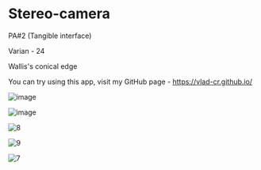 # Stereo-camera
PA#2 (Tangible interface)

Varian - 24

Wallis's conical edge

You can try using this app, visit my GitHub page - https://vlad-cr.github.io/

![image](https://user-images.githubusercontent.com/69111575/198850910-d9a623cf-dea0-44f1-bc25-4f3a79698445.png)

![image](https://user-images.githubusercontent.com/69111575/198850970-b206ad3f-b58b-419e-88d3-e443b43e8631.png)

![8](https://github.com/Vlad-Cr/Vlad-Cr.github.io/assets/69111575/bf52035e-0cce-499d-9066-982b0da4c701)

![9](https://github.com/Vlad-Cr/Vlad-Cr.github.io/assets/69111575/31bd0a90-3451-4693-961f-07a3e1e477f2)

![7](https://github.com/Vlad-Cr/Vlad-Cr.github.io/assets/69111575/8cfefb26-fb12-4c75-b780-0808ce2c6137)
